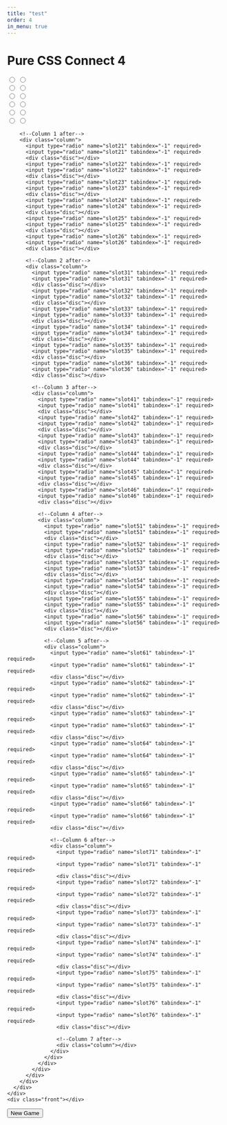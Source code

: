 ```yaml
---
title: "test"
order: 4
in_menu: true
---
```

<h1>Pure CSS Connect 4</h1>
<form>
  <div class="board">
    <div class="field">
      <div class="grid column">
        <input type="radio" name="slot11" tabindex="-1" required>
        <input type="radio" name="slot11" tabindex="-1" required>
        <div class="disc"></div>
        <input type="radio" name="slot12" tabindex="-1" required>
        <input type="radio" name="slot12" tabindex="-1" required>
        <div class="disc"></div>
        <input type="radio" name="slot13" tabindex="-1" required>
        <input type="radio" name="slot13" tabindex="-1" required>
        <div class="disc"></div>
        <input type="radio" name="slot14" tabindex="-1" required>
        <input type="radio" name="slot14" tabindex="-1" required>
        <div class="disc"></div>
        <input type="radio" name="slot15" tabindex="-1" required>
        <input type="radio" name="slot15" tabindex="-1" required>
        <div class="disc"></div>
        <input type="radio" name="slot16" tabindex="-1" required>
        <input type="radio" name="slot16" tabindex="-1" required>
        <div class="disc"></div>

        <!--Column 1 after-->
        <div class="column">
          <input type="radio" name="slot21" tabindex="-1" required>
          <input type="radio" name="slot21" tabindex="-1" required>
          <div class="disc"></div>
          <input type="radio" name="slot22" tabindex="-1" required>
          <input type="radio" name="slot22" tabindex="-1" required>
          <div class="disc"></div>
          <input type="radio" name="slot23" tabindex="-1" required>
          <input type="radio" name="slot23" tabindex="-1" required>
          <div class="disc"></div>
          <input type="radio" name="slot24" tabindex="-1" required>
          <input type="radio" name="slot24" tabindex="-1" required>
          <div class="disc"></div>
          <input type="radio" name="slot25" tabindex="-1" required>
          <input type="radio" name="slot25" tabindex="-1" required>
          <div class="disc"></div>
          <input type="radio" name="slot26" tabindex="-1" required>
          <input type="radio" name="slot26" tabindex="-1" required>
          <div class="disc"></div>

          <!--Column 2 after-->
          <div class="column">
            <input type="radio" name="slot31" tabindex="-1" required>
            <input type="radio" name="slot31" tabindex="-1" required>
            <div class="disc"></div>
            <input type="radio" name="slot32" tabindex="-1" required>
            <input type="radio" name="slot32" tabindex="-1" required>
            <div class="disc"></div>
            <input type="radio" name="slot33" tabindex="-1" required>
            <input type="radio" name="slot33" tabindex="-1" required>
            <div class="disc"></div>
            <input type="radio" name="slot34" tabindex="-1" required>
            <input type="radio" name="slot34" tabindex="-1" required>
            <div class="disc"></div>
            <input type="radio" name="slot35" tabindex="-1" required>
            <input type="radio" name="slot35" tabindex="-1" required>
            <div class="disc"></div>
            <input type="radio" name="slot36" tabindex="-1" required>
            <input type="radio" name="slot36" tabindex="-1" required>
            <div class="disc"></div>

            <!--Column 3 after-->
            <div class="column">
              <input type="radio" name="slot41" tabindex="-1" required>
              <input type="radio" name="slot41" tabindex="-1" required>
              <div class="disc"></div>
              <input type="radio" name="slot42" tabindex="-1" required>
              <input type="radio" name="slot42" tabindex="-1" required>
              <div class="disc"></div>
              <input type="radio" name="slot43" tabindex="-1" required>
              <input type="radio" name="slot43" tabindex="-1" required>
              <div class="disc"></div>
              <input type="radio" name="slot44" tabindex="-1" required>
              <input type="radio" name="slot44" tabindex="-1" required>
              <div class="disc"></div>
              <input type="radio" name="slot45" tabindex="-1" required>
              <input type="radio" name="slot45" tabindex="-1" required>
              <div class="disc"></div>
              <input type="radio" name="slot46" tabindex="-1" required>
              <input type="radio" name="slot46" tabindex="-1" required>
              <div class="disc"></div>

              <!--Column 4 after-->
              <div class="column">
                <input type="radio" name="slot51" tabindex="-1" required>
                <input type="radio" name="slot51" tabindex="-1" required>
                <div class="disc"></div>
                <input type="radio" name="slot52" tabindex="-1" required>
                <input type="radio" name="slot52" tabindex="-1" required>
                <div class="disc"></div>
                <input type="radio" name="slot53" tabindex="-1" required>
                <input type="radio" name="slot53" tabindex="-1" required>
                <div class="disc"></div>
                <input type="radio" name="slot54" tabindex="-1" required>
                <input type="radio" name="slot54" tabindex="-1" required>
                <div class="disc"></div>
                <input type="radio" name="slot55" tabindex="-1" required>
                <input type="radio" name="slot55" tabindex="-1" required>
                <div class="disc"></div>
                <input type="radio" name="slot56" tabindex="-1" required>
                <input type="radio" name="slot56" tabindex="-1" required>
                <div class="disc"></div>

                <!--Column 5 after-->
                <div class="column">
                  <input type="radio" name="slot61" tabindex="-1" required>
                  <input type="radio" name="slot61" tabindex="-1" required>
                  <div class="disc"></div>
                  <input type="radio" name="slot62" tabindex="-1" required>
                  <input type="radio" name="slot62" tabindex="-1" required>
                  <div class="disc"></div>
                  <input type="radio" name="slot63" tabindex="-1" required>
                  <input type="radio" name="slot63" tabindex="-1" required>
                  <div class="disc"></div>
                  <input type="radio" name="slot64" tabindex="-1" required>
                  <input type="radio" name="slot64" tabindex="-1" required>
                  <div class="disc"></div>
                  <input type="radio" name="slot65" tabindex="-1" required>
                  <input type="radio" name="slot65" tabindex="-1" required>
                  <div class="disc"></div>
                  <input type="radio" name="slot66" tabindex="-1" required>
                  <input type="radio" name="slot66" tabindex="-1" required>
                  <div class="disc"></div>

                  <!--Column 6 after-->
                  <div class="column">
                    <input type="radio" name="slot71" tabindex="-1" required>
                    <input type="radio" name="slot71" tabindex="-1" required>
                    <div class="disc"></div>
                    <input type="radio" name="slot72" tabindex="-1" required>
                    <input type="radio" name="slot72" tabindex="-1" required>
                    <div class="disc"></div>
                    <input type="radio" name="slot73" tabindex="-1" required>
                    <input type="radio" name="slot73" tabindex="-1" required>
                    <div class="disc"></div>
                    <input type="radio" name="slot74" tabindex="-1" required>
                    <input type="radio" name="slot74" tabindex="-1" required>
                    <div class="disc"></div>
                    <input type="radio" name="slot75" tabindex="-1" required>
                    <input type="radio" name="slot75" tabindex="-1" required>
                    <div class="disc"></div>
                    <input type="radio" name="slot76" tabindex="-1" required>
                    <input type="radio" name="slot76" tabindex="-1" required>
                    <div class="disc"></div>

                    <!--Column 7 after-->
                    <div class="column"></div>
                  </div>
                </div>
              </div>
            </div>
          </div>
        </div>
      </div>
    </div>
    <div class="front"></div>
  </div>
  <button type="reset">New Game</button>
</form> 